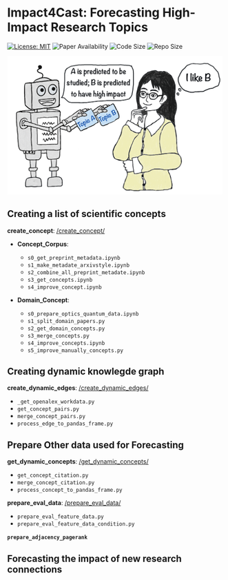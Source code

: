 # Impact4Cast: Forecasting High-Impact Research Topics
[![License: MIT](https://img.shields.io/badge/License-MIT-yellow.svg)](https://opensource.org/licenses/MIT)
![Paper Availability](https://img.shields.io/badge/paper-available-green)
![Code Size](https://img.shields.io/github/languages/code-size/artificial-scientist-lab/Impact4Cast)
![Repo Size](https://img.shields.io/github/repo-size/artificial-scientist-lab/Impact4Cast)
 
<img src="miscellaneous/art_work.png" alt="workflow" width="500"/>


## <a name="ff">Creating a list of scientific concepts</a>
**create_concept**: [/create_concept/](/create_concept/)
- **Concept_Corpus**:
  - `s0_get_preprint_metadata.ipynb`
  - `s1_make_metadate_arxivstyle.ipynb`
  - `s2_combine_all_preprint_metadate.ipynb`
  - `s3_get_concepts.ipynb`
  - `s4_improve_concept.ipynb`
    
- **Domain_Concept**:
  - `s0_prepare_optics_quantum_data.ipynb`
  - `s1_split_domain_papers.py`
  - `s2_get_domain_concepts.py`
  - `s3_merge_concepts.py`
  - `s4_improve_concepts.ipynb`
  - `s5_improve_manually_concepts.py`
 
## <a name="ff">Creating dynamic knowlegde graph</a>
**create_dynamic_edges**: [/create_dynamic_edges/](/create_dynamic_edges/)
- `_get_openalex_workdata.py`
- `get_concept_pairs.py`
- `merge_concept_pairs.py`
- `process_edge_to_pandas_frame.py`
 
## <a name="ff">Prepare Other data used for Forecasting</a>
**get_dynamic_concepts**: [/get_dynamic_concepts/](/get_dynamic_concepts/)
- `get_concept_citation.py`
- `merge_concept_citation.py`
- `process_concept_to_pandas_frame.py`
  
**prepare_eval_data**: [/prepare_eval_data/](/prepare_eval_data/)
- `prepare_eval_feature_data.py`
- `prepare_eval_feature_data_condition.py`
  
**`prepare_adjacency_pagerank`** 


## <a name="ff">Forecasting the impact of new research connections</a>

 
    

